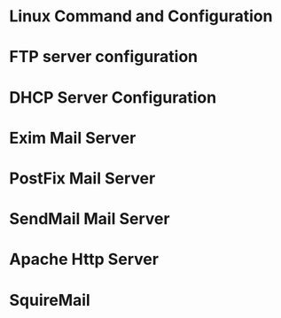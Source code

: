 # Linux Command and Configuration
# FTP server configuration
# DHCP Server Configuration
# Exim Mail Server
# PostFix Mail Server
# SendMail Mail Server
# Apache Http Server
# SquireMail 
